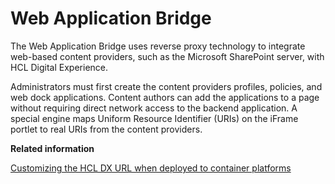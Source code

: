 # Web Application Bridge

The Web Application Bridge uses reverse proxy technology to integrate web-based content providers, such as the Microsoft SharePoint server, with HCL Digital Experience.

Administrators must first create the content providers profiles, policies, and web dock applications. Content authors can add the applications to a page without requiring direct network access to the backend application. A special engine maps Uniform Resource Identifier \(URIs\) on the iFrame portlet to real URIs from the content providers.

**Related information**  


[Customizing the HCL DX URL when deployed to container platforms](../containerization/t_customize_dx_url.md)

